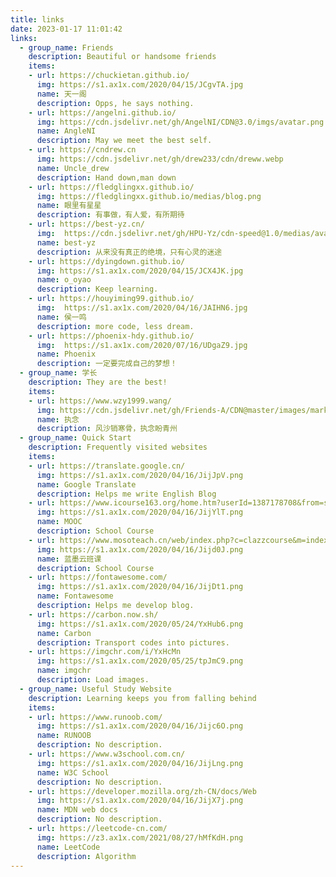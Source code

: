 ```yaml
---
title: links
date: 2023-01-17 11:01:42
links:
  - group_name: Friends
    description: Beautiful or handsome friends
    items:
    - url: https://chuckietan.github.io/
      img: https://s1.ax1x.com/2020/04/15/JCgvTA.jpg
      name: 天一阁
      description: Opps, he says nothing.
    - url: https://angelni.github.io/
      img: https://cdn.jsdelivr.net/gh/AngelNI/CDN@3.0/imgs/avatar.png
      name: AngleNI
      description: May we meet the best self.
    - url: https://cndrew.cn
      img: https://cdn.jsdelivr.net/gh/drew233/cdn/dreww.webp
      name: Uncle_drew
      description: Hand down,man down
    - url: https://fledglingxx.github.io/
      img: https://fledglingxx.github.io/medias/blog.png
      name: 眼里有星星
      description: 有事做，有人爱，有所期待
    - url: https://best-yz.cn/
      img: 	https://cdn.jsdelivr.net/gh/HPU-Yz/cdn-speed@1.0/medias/avatar.jpg
      name: best-yz
      description: 从来没有真正的绝境，只有心灵的迷途
    - url: https://dyingdown.github.io/
      img: https://s1.ax1x.com/2020/04/15/JCX4JK.jpg
      name: o_oyao
      description: Keep learning.
    - url: https://houyiming99.github.io/
      img: 	https://s1.ax1x.com/2020/04/16/JAIHN6.jpg
      name: 侯一鸣
      description: more code, less dream.
    - url: https://phoenix-hdy.github.io/
      img: 	https://s1.ax1x.com/2020/07/16/UDgaZ9.jpg
      name: Phoenix
      description: 一定要完成自己的梦想！
  - group_name: 学长
    description: They are the best!
    items:
    - url: https://www.wzy1999.wang/
      img: https://cdn.jsdelivr.net/gh/Friends-A/CDN@master/images/markdown/%E5%A4%B4%E5%83%8F.jpg
      name: 执念
      description: 风沙销寒骨，执念盼青州
  - group_name: Quick Start
    description: Frequently visited websites
    items:
    - url: https://translate.google.cn/
      img: https://s1.ax1x.com/2020/04/16/JijJpV.png
      name: Google Translate
      description: Helps me write English Blog
    - url: https://www.icourse163.org/home.htm?userId=1387178708&from=study#/home/spocCourse
      img: https://s1.ax1x.com/2020/04/16/JijYlT.png
      name: MOOC
      description: School Course
    - url: https://www.mosoteach.cn/web/index.php?c=clazzcourse&m=index
      img: https://s1.ax1x.com/2020/04/16/Jijd0J.png
      name: 蓝墨云班课
      description: School Course
    - url: https://fontawesome.com/
      img: https://s1.ax1x.com/2020/04/16/JijDt1.png
      name: Fontawesome
      description: Helps me develop blog.
    - url: https://carbon.now.sh/
      img: https://s1.ax1x.com/2020/05/24/YxHub6.png
      name: Carbon
      description: Transport codes into pictures.
    - url: https://imgchr.com/i/YxHcMn
      img: https://s1.ax1x.com/2020/05/25/tpJmC9.png
      name: imgchr
      description: Load images.
  - group_name: Useful Study Website
    description: Learning keeps you from falling behind
    items:
    - url: https://www.runoob.com/
      img: https://s1.ax1x.com/2020/04/16/Jijc6O.png
      name: RUNOOB
      description: No description.
    - url: https://www.w3school.com.cn/
      img: https://s1.ax1x.com/2020/04/16/JijLng.png
      name: W3C School
      description: No description.
    - url: https://developer.mozilla.org/zh-CN/docs/Web
      img: https://s1.ax1x.com/2020/04/16/JijX7j.png
      name: MDN web docs
      description: No description.
    - url: https://leetcode-cn.com/
      img: https://z3.ax1x.com/2021/08/27/hMfKdH.png
      name: LeetCode
      description: Algorithm
---
```

